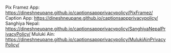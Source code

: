 Pix Framez App: https://dineshneupane.github.io/captionsappprivacypolicy/PixFramez/
Caption App: https://dineshneupane.github.io/captionsappprivacypolicy/
Sanghiya Nepal: https://dineshneupane.github.io/captionsappprivacypolicy/SanghiyaNepalPrivacyPolicy/
Muluki Ain: https://dineshneupane.github.io/captionsappprivacypolicy/MulukiAinPrivacyPolicy/

